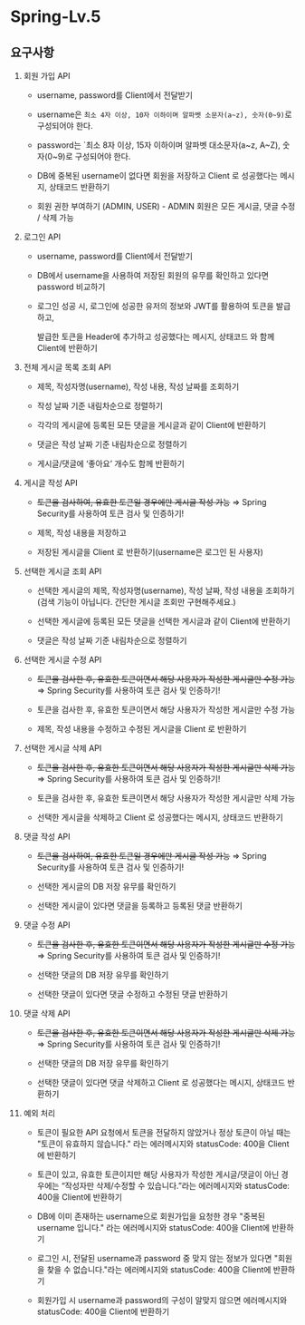 # Spring-Lv.5
## 요구사항
1. 회원 가입 API

    - username, password를 Client에서 전달받기

    - username은  `최소 4자 이상, 10자 이하이며 알파벳 소문자(a~z), 숫자(0~9)`로 구성되어야 한다.

    - password는  `최소 8자 이상, 15자 이하이며 알파벳 대소문자(a~z, A~Z), 숫자(0~9)로 구성되어야 한다.

    - DB에 중복된 username이 없다면 회원을 저장하고 Client 로 성공했다는 메시지, 상태코드 반환하기

    - 회원 권한 부여하기 (ADMIN, USER) - ADMIN 회원은 모든 게시글, 댓글 수정 / 삭제 가능
    
2. 로그인 API

    - username, password를 Client에서 전달받기
    
    - DB에서 username을 사용하여 저장된 회원의 유무를 확인하고 있다면 password 비교하기
    
    - 로그인 성공 시, 로그인에 성공한 유저의 정보와 JWT를 활용하여 토큰을 발급하고, 
    
      발급한 토큰을 Header에 추가하고 성공했다는 메시지, 상태코드 와 함께 Client에 반환하기
      
3. 전체 게시글 목록 조회 API

    - 제목, 작성자명(username), 작성 내용, 작성 날짜를 조회하기
    
    - 작성 날짜 기준 내림차순으로 정렬하기
    
    - 각각의 게시글에 등록된 모든 댓글을 게시글과 같이 Client에 반환하기
    
    - 댓글은 작성 날짜 기준 내림차순으로 정렬하기
    
    - 게시글/댓글에 ‘좋아요’ 개수도 함께 반환하기
    
4. 게시글 작성 API 

    - ~~토큰을 검사하여, 유효한 토큰일 경우에만 게시글 작성 가능~~  ⇒ Spring Security를 사용하여 토큰 검사 및 인증하기!
  
    - 제목, 작성 내용을 저장하고
    
    - 저장된 게시글을 Client 로 반환하기(username은 로그인 된 사용자)

5. 선택한 게시글 조회 API 

    - 선택한 게시글의 제목, 작성자명(username), 작성 날짜, 작성 내용을 조회하기 
      (검색 기능이 아닙니다. 간단한 게시글 조회만 구현해주세요.)
      
    - 선택한 게시글에 등록된 모든 댓글을 선택한 게시글과 같이 Client에 반환하기
    
    - 댓글은 작성 날짜 기준 내림차순으로 정렬하기
      
6. 선택한 게시글 수정 API

    - ~~토큰을 검사한 후, 유효한 토큰이면서 해당 사용자가 작성한 게시글만 수정 가능~~ ⇒ Spring Security를 사용하여 토큰 검사 및 인증하기!
    
    - 토큰을 검사한 후, 유효한 토큰이면서 해당 사용자가 작성한 게시글만 수정 가능
    
    - 제목, 작성 내용을 수정하고 수정된 게시글을 Client 로 반환하기

7. 선택한 게시글 삭제 API

    - ~~토큰을 검사한 후, 유효한 토큰이면서 해당 사용자가 작성한 게시글만 삭제 가능~~ ⇒ Spring Security를 사용하여 토큰 검사 및 인증하기!
    
    - 토큰을 검사한 후, 유효한 토큰이면서 해당 사용자가 작성한 게시글만 삭제 가능
    
    - 선택한 게시글을 삭제하고 Client 로 성공했다는 메시지, 상태코드 반환하기
            
8. 댓글 작성 API

    - ~~토큰을 검사하여, 유효한 토큰일 경우에만 게시글 작성 가능~~  ⇒ Spring Security를 사용하여 토큰 검사 및 인증하기!
    
    - 선택한 게시글의 DB 저장 유무를 확인하기
    
    - 선택한 게시글이 있다면 댓글을 등록하고 등록된 댓글 반환하기
    
9. 댓글 수정 API

    - ~~토큰을 검사한 후, 유효한 토큰이면서 해당 사용자가 작성한 게시글만 수정 가능~~ ⇒ Spring Security를 사용하여 토큰 검사 및 인증하기!
    
    - 선택한 댓글의 DB 저장 유무를 확인하기
    
    - 선택한 댓글이 있다면 댓글 수정하고 수정된 댓글 반환하기
    
10. 댓글 삭제 API

    - ~~토큰을 검사한 후, 유효한 토큰이면서 해당 사용자가 작성한 게시글만 삭제 가능~~ ⇒ Spring Security를 사용하여 토큰 검사 및 인증하기!
    
    - 선택한 댓글의 DB 저장 유무를 확인하기
    
    - 선택한 댓글이 있다면 댓글 삭제하고 Client 로 성공했다는 메시지, 상태코드 반환하기
    
11. 예외 처리

    - 토큰이 필요한 API 요청에서 토큰을 전달하지 않았거나 정상 토큰이 아닐 때는 "토큰이 유효하지 않습니다." 라는 에러메시지와 statusCode: 400을 Client에 반환하기
    
    - 토큰이 있고, 유효한 토큰이지만 해당 사용자가 작성한 게시글/댓글이 아닌 경우에는 “작성자만 삭제/수정할 수 있습니다.”라는 에러메시지와 
      statusCode: 400을 Client에 반환하기
      
    - DB에 이미 존재하는 username으로 회원가입을 요청한 경우 "중복된 username 입니다." 라는 에러메시지와 statusCode: 400을 Client에 반환하기
    
    - 로그인 시, 전달된 username과 password 중 맞지 않는 정보가 있다면 "회원을 찾을 수 없습니다."라는 에러메시지와 statusCode: 400을 Client에 반환하기

    - 회원가입 시 username과 password의 구성이 알맞지 않으면 에러메시지와 statusCode: 400을 Client에 반환하기 

